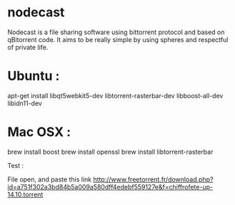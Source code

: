 nodecast
========

Nodecast is a file sharing software using bittorrent protocol and based on qBitorrent code.
It aims to be really simple by using spheres and respectful of private life.

Ubuntu :
========

apt-get install libqt5webkit5-dev libtorrent-rasterbar-dev libboost-all-dev libidn11-dev

Mac OSX :
========

brew install boost
brew install openssl
brew install libtorrent-rasterbar

Test :

File open, and paste this link http://www.freetorrent.fr/download.php?id=a751f302a3bd84b5a009a580dff4edebf559127e&f=chiffrofete-up-14.10.torrent

